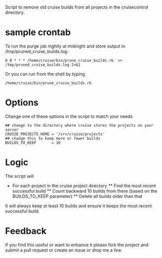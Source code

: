 Script to remove old cruise builds from all projects in the cruisecontrol directory.


# sample crontab 
To run the purge job nightly at midnight and store output in /tmp/pruned_cruise_builds.log:

    0 0 * * * /home/cruise/bin/prune_cruise_builds.rb  >> /tmp/pruned_cruise_builds.log 2>&1

Or you can run from the shell by typing

    /home/cruise/bin/prune_cruise_builds.rb

# Options

Change one of these options in the script to match your needs

    ## change to the directory where cruise stores the projects on your server
    CRUISE_PROJECTS_HOME = '/srv/cruise/projects'
    ## change this to keep more or fewer builds
    BUILDS_TO_KEEP       = 10                     

# Logic

The script will 

* For each project in the cruise project directory
** Find the most recent successful build
** Count backward 10 builds from there (based on the BUILDS_TO_KEEP parameter)
** Delete all builds older than that

It will always keep at least 10 builds and ensure it keeps the most recent successful build.

# Feedback

If you find this useful or want to enhance it please fork the project and submit a pull request or create an issue or drop me a line.

